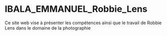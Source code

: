 # IBALA_EMMANUEL_Robbie_Lens
Ce site web vise à présenter les compétences ainsi que le travail de Robbie Lens dans le domaine de la photographie
